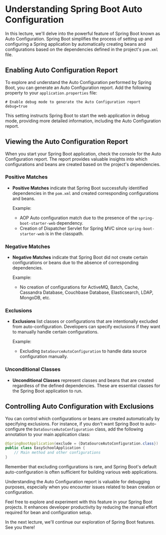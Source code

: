 # Understanding Spring Boot Auto Configuration

In this lecture, we'll delve into the powerful feature of Spring Boot known as Auto Configuration. Spring Boot simplifies the process of setting up and configuring a Spring application by automatically creating beans and configurations based on the dependencies defined in the project's `pom.xml` file.

## Enabling Auto Configuration Report

To explore and understand the Auto Configuration performed by Spring Boot, you can generate an Auto Configuration report. Add the following property to your `application.properties` file:

```properties
# Enable debug mode to generate the Auto Configuration report
debug=true
```

This setting instructs Spring Boot to start the web application in debug mode, providing more detailed information, including the Auto Configuration report.

## Viewing the Auto Configuration Report

When you start your Spring Boot application, check the console for the Auto Configuration report. The report provides valuable insights into which configurations and beans are created based on the project's dependencies.

### Positive Matches

- **Positive Matches** indicate that Spring Boot successfully identified dependencies in the `pom.xml` and created corresponding configurations and beans.
  
  Example:
  - AOP Auto configuration match due to the presence of the `spring-boot-starter-web` dependency.
  - Creation of Dispatcher Servlet for Spring MVC since `spring-boot-starter-web` is in the classpath.

### Negative Matches

- **Negative Matches** indicate that Spring Boot did not create certain configurations or beans due to the absence of corresponding dependencies.

  Example:
  - No creation of configurations for ActiveMQ, Batch, Cache, Cassandra Database, Couchbase Database, Elasticsearch, LDAP, MongoDB, etc.

### Exclusions

- **Exclusions** list classes or configurations that are intentionally excluded from auto-configuration. Developers can specify exclusions if they want to manually handle certain configurations.

  Example:
  - Excluding `DataSourceAutoConfiguration` to handle data source configuration manually.

### Unconditional Classes

- **Unconditional Classes** represent classes and beans that are created regardless of the defined dependencies. These are essential classes for the Spring Boot application to run.

## Controlling Auto Configuration with Exclusions

You can control which configurations or beans are created automatically by specifying exclusions. For instance, if you don't want Spring Boot to auto-configure the `DataSourceAutoConfiguration` class, add the following annotation to your main application class:

```java
@SpringBootApplication(exclude = {DataSourceAutoConfiguration.class})
public class EasySchoolApplication {
    // Main method and other configurations
}
```

Remember that excluding configurations is rare, and Spring Boot's default auto-configuration is often sufficient for building various web applications.

Understanding the Auto Configuration report is valuable for debugging purposes, especially when you encounter issues related to bean creation or configuration.

Feel free to explore and experiment with this feature in your Spring Boot projects. It enhances developer productivity by reducing the manual effort required for bean and configuration setup.

In the next lecture, we'll continue our exploration of Spring Boot features. See you there!